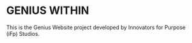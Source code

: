 # GENIUS WITHIN

This is the Genius Website project developed by Innovators for Purpose (iFp) Studios.